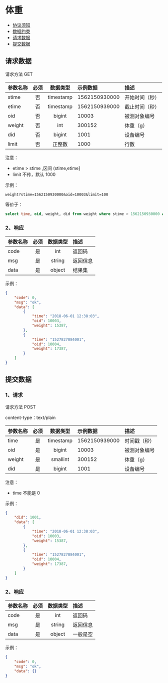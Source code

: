 # 体重

* [协议须知](#协议须知)
* [数据约束](#数据约束)
* [请求数据](#请求数据)
* [提交数据](#提交数据)




## 请求数据

请求方法 GET

|参数名称|必须|数据类型|示例数据|描述|
|-|:-:|:-:|:-|:-|
|stime|否|timestamp|1562150930000|开始时间（秒）|
|etime|否|timestamp|1562150939000|截止时间（秒）|
|oid|否|bigint|10003|被测对象编号|
|weight|否|int|300152|体重（g）|
|did|否|bigint|1001|设备编号|
|limit|否|正整数|1000|行数|

注意：
* etime > stime ,区间 (stime,etime]
* limit 不传，默认 1000

示例：

```
weight?stime=1562150930000&oid=10003&limit=100
```

等价于：

```sql
select time, oid, weight, did from weight where stime > 1562150930000 and oid = 10003 limit 100
```

### 2、响应

|参数名称|必须|数据类型|描述|
|-|:-:|:-:|:-|
|code|是|int|返回码|
|msg|是|string|返回信息|
|data|是|object|结果集|

示例：
```json
{
    "code": 0,
    "msg": "ok",
    "data": [
        {
            "time": "2018-06-01 12:38:03",
            "oid": 10003,
            "weight": 15387,
        },
        {
            "time": "1527827884001",
            "oid": 10004,
            "weight": 17387,
        }
    ]
}
```

## 提交数据

### 1、请求

请求方法 POST

content-type：text/plain

|参数名称|必须|数据类型|示例数据|描述|
|-|:-:|:-:|:-|:-|
|time|是|timestamp|1562150939000|时间戳（秒）|
|oid|是|bigint|10003|被测对象编号|
|weight|是|smallint|300152|体重（g）|
|did|是|bigint|1001|设备编号|

注意：
* time 不能是 0

示例：
```json
{
    "did": 1001,
    "data": [
        {
            "time": "2018-06-01 12:38:03",
            "oid": 10003,
            "weight": 15387,
        },
        {
            "time": "1527827884001",
            "oid": 10004,
            "weight": 17387,
        }
    ]
}
```

### 2、响应

|参数名称|必须|数据类型|描述|
|-|:-:|:-:|:-|
|code|是|int|返回码|
|msg|是|string|返回信息|
|data|是|object|一般是空|

示例：

```json
{
    "code": 0,
    "msg": "ok",
    "data": {}
}
```
